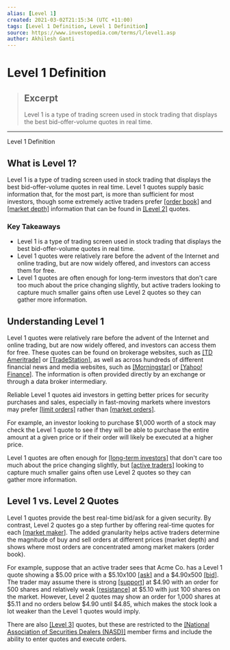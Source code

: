 ```yaml
---
alias: [Level 1]
created: 2021-03-02T21:15:34 (UTC +11:00)
tags: [Level 1 Definition, Level 1 Definition]
source: https://www.investopedia.com/terms/l/level1.asp
author: Akhilesh Ganti
---
```


# Level 1 Definition

> ## Excerpt
> Level 1 is a type of trading screen used in stock trading that displays the best bid-offer-volume quotes in real time.

---

Level 1 Definition
## What is Level 1?

Level 1 is a type of trading screen used in stock trading that displays the best bid-offer-volume quotes in real time. Level 1 quotes supply basic information that, for the most part, is more than sufficient for most investors, though some extremely active traders prefer [[order book]](https://www.investopedia.com/terms/o/order-book.asp) and [[market depth]](https://www.investopedia.com/terms/m/marketdepth.asp) information that can be found in [[Level 2]](https://www.investopedia.com/terms/l/level2.asp) quotes.

### Key Takeaways

-   Level 1 is a type of trading screen used in stock trading that displays the best bid-offer-volume quotes in real time.
-   Level 1 quotes were relatively rare before the advent of the Internet and online trading, but are now widely offered, and investors can access them for free.
-   Level 1 quotes are often enough for long-term investors that don't care too much about the price changing slightly, but active traders looking to capture much smaller gains often use Level 2 quotes so they can gather more information.

## Understanding Level 1

Level 1 quotes were relatively rare before the advent of the Internet and online trading, but are now widely offered, and investors can access them for free. These quotes can be found on brokerage websites, such as [[TD Ameritrade]](https://www.investopedia.com/td-ameritrade-review-4587925) or [[TradeStation]](https://www.investopedia.com/tradestation-review-4587927), as well as across hundreds of different financial news and media websites, such as [[Morningstar]](https://www.investopedia.com/terms/m/morningstarinc.asp) or [[Yahoo! Finance]](https://www.investopedia.com/articles/investing/091714/how-use-yahoo-finance.asp). The information is often provided directly by an exchange or through a data broker intermediary.

Reliable Level 1 quotes aid investors in getting better prices for security purchases and sales, especially in fast-moving markets where investors may prefer [[limit orders]](https://www.investopedia.com/terms/l/limitorder.asp) rather than [[market orders]](https://www.investopedia.com/terms/m/marketorder.asp).

For example, an investor looking to purchase $1,000 worth of a stock may check the Level 1 quote to see if they will be able to purchase the entire amount at a given price or if their order will likely be executed at a higher price.

Level 1 quotes are often enough for [[long-term investors]](https://www.investopedia.com/terms/l/longterminvestments.asp) that don't care too much about the price changing slightly, but [[active traders]](https://www.investopedia.com/terms/a/active-trading.asp) looking to capture much smaller gains often use Level 2 quotes so they can gather more information.

## Level 1 vs. Level 2 Quotes

Level 1 quotes provide the best real-time bid/ask for a given security. By contrast, Level 2 quotes go a step further by offering real-time quotes for each [[market maker]](https://www.investopedia.com/terms/m/marketmaker.asp). The added granularity helps active traders determine the magnitude of buy and sell orders at different prices (market depth) and shows where most orders are concentrated among market makers (order book).

For example, suppose that an active trader sees that Acme Co. has a Level 1 quote showing a $5.00 price with a $5.10x100 [[ask]](https://www.investopedia.com/terms/a/ask.asp) and a $4.90x500 [[bid]](https://www.investopedia.com/terms/b/bid.asp). The trader may assume there is strong [[support]](https://www.investopedia.com/terms/s/support.asp) at $4.90 with an order for 500 shares and relatively weak [[resistance]](https://www.investopedia.com/terms/r/resistance.asp) at $5.10 with just 100 shares on the market. However, Level 2 quotes may show an order for 1,000 shares at $5.11 and no orders below $4.90 until $4.85, which makes the stock look a lot weaker than the Level 1 quotes would imply.

There are also [[Level 3]](https://www.investopedia.com/terms/l/level3.asp) quotes, but these are restricted to the [[National Association of Securities Dealers (NASD)]](https://www.investopedia.com/terms/n/nasd.asp) member firms and include the ability to enter quotes and execute orders.
